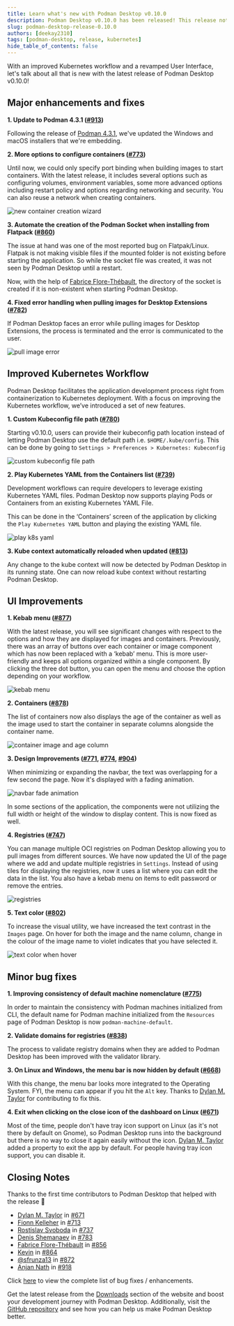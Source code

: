 ```yaml
---
title: Learn what's new with Podman Desktop v0.10.0
description: Podman Desktop v0.10.0 has been released! This release note lists down improvements and fixes for Podman Desktop. 
slug: podman-desktop-release-0.10.0
authors: [deekay2310]
tags: [podman-desktop, release, kubernetes]
hide_table_of_contents: false
---
```


With an improved Kubernetes workflow and a revamped User Interface, let's talk about all that is new with the latest release of Podman Desktop v0.10.0!

<!--truncate-->

## Major enhancements and fixes

**1. Update to Podman 4.3.1 ([#913](https://github.com/containers/podman-desktop/issues/913))**

Following the release of [Podman 4.3.1](https://github.com/containers/podman/releases/tag/v4.3.1), we've updated the Windows and macOS installers that we're embedding.

**2. More options to configure containers ([#773](https://github.com/containers/podman-desktop/pull/773))**

Until now, we could only specify port binding when building images to start containers. With the latest release, it includes several options such as configuring volumes, environment variables, some more advanced options including restart policy and options regarding networking and security. You can also reuse a network when creating containers.

![new container creation wizard](img/podman-desktop-release-0.10/new_container_creation_wizard.gif)

**3. Automate the creation of the Podman Socket when installing from Flatpack ([#860](https://github.com/containers/podman-desktop/pull/860))**

The issue at hand was one of the most reported bug on Flatpak/Linux. Flatpak is not making visible files if the mounted folder is not existing before starting the application. So while the socket file was created, it was not seen by Podman Desktop until a restart. 

Now, with the help of [Fabrice Flore-Thébault](https://github.com/themr0c), the directory of the socket is created if it is non-existent when starting Podman Desktop.

**4. Fixed error handling when pulling images for Desktop Extensions ([#782](https://github.com/containers/podman-desktop/pull/782))**

If Podman Desktop faces an error while pulling images for Desktop Extensions, the process is terminated and the error is communicated to the user.

![pull image error](img/podman-desktop-release-0.10/pull-image-error.png)

## Improved Kubernetes Workflow

Podman Desktop facilitates the application development process right from containerization to Kubernetes deployment. With a focus on improving the Kubernetes workflow, we’ve introduced a set of new features.

**1. Custom Kubeconfig file path ([#780](https://github.com/containers/podman-desktop/pull/780))** 

Starting v0.10.0, users can provide their kubeconfig path location instead of letting Podman Desktop use the default path i.e. `$HOME/.kube/config`. This can be done by going to `Settings > Preferences > Kubernetes: Kubeconfig`

![custom kubeconfig file path](img/podman-desktop-release-0.10/custom-kubeconfig.png)

**2. Play Kubernetes YAML from the Containers list ([#739](https://github.com/containers/podman-desktop/pull/739))**

Development workflows can require developers to leverage existing Kubernetes YAML files. Podman Desktop now supports playing Pods or Containers from an existing Kubernetes YAML File. 

This can be done in the ‘Containers’ screen of the application by clicking the `Play Kubernetes YAML` button and playing the existing YAML file.

![play k8s yaml](img/podman-desktop-release-0.10/play_k8s_yaml.gif)

**3. Kube context automatically reloaded when updated ([#813](https://github.com/containers/podman-desktop/pull/813))**

Any change to the kube context will now be detected by Podman Desktop in its running state. One can now reload kube context without restarting Podman Desktop.

## UI Improvements

**1. Kebab menu ([#877](https://github.com/containers/podman-desktop/pull/877))**

With the latest release, you will see significant changes with respect to the options and how they are displayed for images and containers. Previously, there was an array of buttons over each container or image component which has now been replaced with a ‘kebab’ menu. This is more user-friendly and keeps all options organized within a single component. By clicking the three dot button, you can open the menu and choose the option depending on your workflow.

![kebab menu](img/podman-desktop-release-0.10/kebab-menu.png)

**2. Containers ([#878](https://github.com/containers/podman-desktop/pull/878))**

The list of containers now also displays the age of the container as well as the image used to start the container in separate columns alongside the container name.

![container image and age column](img/podman-desktop-release-0.10/container_image_age.png)

**3. Design Improvements ([#771](https://github.com/containers/podman-desktop/pull/771), [#774](https://github.com/containers/podman-desktop/pull/774), [#904](https://github.com/containers/podman-desktop/pull/904))**

When minimizing or expanding the navbar, the text was overlapping for a few second the page. Now it's displayed with a fading animation. 

![navbar fade animation](img/podman-desktop-release-0.10/navbar-fade.gif)

In some sections of the application, the components were not utilizing the full width or height of the window to display content. This is now fixed as well.

**4. Registries ([#747](https://github.com/containers/podman-desktop/pull/747))**

You can manage multiple OCI registries on Podman Desktop allowing you to pull images from different sources. We have now updated the UI of the page where we add and update multiple registries in `Settings`. Instead of using tiles for displaying the registries, now it uses a list where you can edit the data in the list. You also have a kebab menu on items to edit password or remove the entries.

![registries](img/podman-desktop-release-0.10/registries.png)

**5. Text color ([#802](https://github.com/containers/podman-desktop/pull/802))**

To increase the visual utility, we have increased the text contrast in the `Images` page. On hover for both the image and the name column, change in the colour of the image name to violet indicates that you have selected it.

![text color when hover](img/podman-desktop-release-0.10/text-color.gif)

## Minor bug fixes

**1. Improving consistency of default machine nomenclature ([#775](https://github.com/containers/podman-desktop/pull/775))**

In order to maintain the consistency with Podman machines initialized from CLI, the default name for Podman machine initialized from the `Resources` page of Podman Desktop is now `podman-machine-default`.

**2. Validate domains for registries ([#838](https://github.com/containers/podman-desktop/pull/838))**

The process to validate registry domains when they are added to Podman Desktop has been improved with the validator library.

**3. On Linux and Windows, the menu bar is now hidden by default ([#668](https://github.com/containers/podman-desktop/pull/668))**

With this change, the menu bar looks more integrated to the Operating System. FYI, the menu can appear if you hit the `Alt` key. Thanks to [Dylan M. Taylor](https://github.com/dylanmtaylor) for contributing to fix this.

**4. Exit when clicking on the close icon of the dashboard on Linux ([#671](https://github.com/containers/podman-desktop/pull/671))**

Most of the time, people don't have tray icon support on Linux (as it's not there by default on Gnome), so Podman Desktop runs into the background but there is no way to close it again easily without the icon. [Dylan M. Taylor](https://github.com/dylanmtaylor) added a property to exit the app by default. For people having tray icon support, you can disable it.

## Closing Notes

Thanks to the first time contributors to Podman Desktop that helped with the release 🎉

- [Dylan M. Taylor](https://github.com/dylanmtaylor) in [#671](https://github.com/containers/podman-desktop/pull/671)
- [Fionn Kelleher](https://github.com/osslate) in [#713](https://github.com/containers/podman-desktop/pull/713)
- [Rostislav Svoboda](https://github.com/rsvoboda) in [#737](https://github.com/containers/podman-desktop/pull/737)
- [Denis Shemanaev](https://github.com/shemanaev) in [#783](https://github.com/containers/podman-desktop/pull/783)
- [Fabrice Flore-Thébault](https://github.com/themr0c) in [#856](https://github.com/containers/podman-desktop/pull/856)
- [Kevin](https://github.com/KevinAtSesam) in [#864](https://github.com/containers/podman-desktop/pull/864)
- [@sfrunza13](https://github.com/sfrunza13) in [#872](https://github.com/containers/podman-desktop/pull/872)
- [Anjan Nath](https://github.com/anjannath) in [#918](https://github.com/containers/podman-desktop/pull/918)

Click [here](https://github.com/containers/podman-desktop/issues?q=is%3Aclosed+milestone%3A0.10.0) to view the complete list of bug fixes / enhancements.

Get the latest release from the [Downloads](/downloads) section of the website and boost your development journey with Podman Desktop. Additionally, visit the [GitHub repository](https://github.com/containers/podman-desktop) and see how you can help us make Podman Desktop better. 
